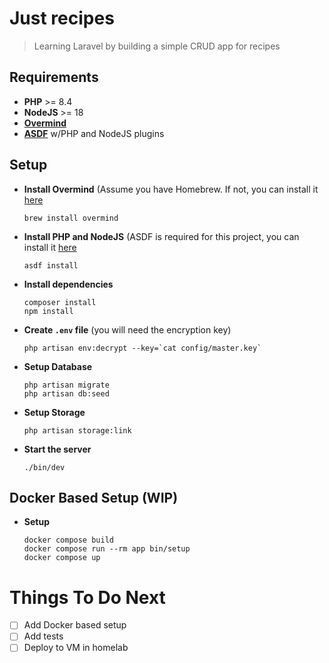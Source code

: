 # Just recipes

> Learning Laravel by building a simple CRUD app for recipes

## Requirements

- **PHP** >= 8.4
- **NodeJS** >= 18
- [**Overmind**](https://github.com/DarthSim/overmind)
- [**ASDF**](https://asdf-vm.com) w/PHP and NodeJS plugins

## Setup

- **Install Overmind** (Assume you have Homebrew. If not, you can install it [here](https://brew.sh)
  ```shell
  brew install overmind
  ```

- **Install PHP and NodeJS** (ASDF is required for this project, you can install it [here](https://asdf-vm.com)
  ```shell
  asdf install
  ```

- **Install dependencies**
  ```shell
  composer install
  npm install
  ```

- **Create `.env` file** (you will need the encryption key)
  ```shell
  php artisan env:decrypt --key=`cat config/master.key`
  ```

- **Setup Database**
  ```shell
  php artisan migrate
  php artisan db:seed
  ```

- **Setup Storage**
  ```shell
  php artisan storage:link
  ```
- **Start the server**
  ```shell
  ./bin/dev
  ```

## Docker Based Setup (WIP)

- **Setup**
  ```shell
  docker compose build
  docker compose run --rm app bin/setup
  docker compose up 
  ```


# Things To Do Next

- [ ] Add Docker based setup
- [ ] Add tests
- [ ] Deploy to VM in homelab 
